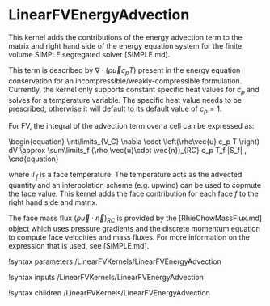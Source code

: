 # LinearFVEnergyAdvection

This kernel adds the contributions of the energy advection term to the matrix and right hand side of the energy equation system for the finite volume SIMPLE segregated solver [SIMPLE.md].

This term is described by $\nabla \cdot \left(\rho\vec{u} c_p T \right)$ present in the energy equation conservation for an incompressible/weakly-compressible formulation. Currently, the kernel only supports constant specific heat values for $c_p$ and solves for a temperature variable. The specific heat value needs to be prescribed, otherwise it will default to its default value of $c_p=1$.

For FV, the integral of the advection term over a cell can be expressed as:

\begin{equation}
\int\limits_{V_C} \nabla \cdot \left(\rho\vec{u} c_p T \right) dV \approx \sum\limits_f (\rho \vec{u}\cdot \vec{n})_{RC} c_p T_f |S_f| \,
\end{equation}

where $T_f$ is a face temperature. The temperature acts as the advected quantity and an interpolation scheme (e.g. upwind) can be used to copmute the face value. This kernel adds the face contribution for each face $f$ to the right hand side and matrix.

The face mass flux $(\rho \vec{u}\cdot \vec{n})_{RC}$ is provided by the [RhieChowMassFlux.md] object which uses pressure
gradients and the discrete momentum equation to compute face velocities and mass fluxes.
For more information on the expression that is used, see [SIMPLE.md].

!syntax parameters /LinearFVKernels/LinearFVEnergyAdvection

!syntax inputs /LinearFVKernels/LinearFVEnergyAdvection

!syntax children /LinearFVKernels/LinearFVEnergyAdvection

